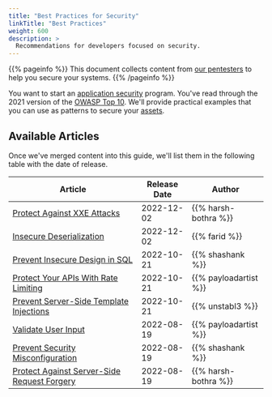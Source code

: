 ```yaml
---
title: "Best Practices for Security"
linkTitle: "Best Practices"
weight: 600
description: >
  Recommendations for developers focused on security.
---
```


{{% pageinfo %}}
This document collects content from [our pentesters](https://cobalt.io/our-pentesters) to
help you secure your systems.
{{% /pageinfo %}}

You want to start an [application security](/platform-deep-dive/glossary/#application-security-appsec)
program. You've read through the 2021 version of the [OWASP Top 10](https://owasp.org/Top10/).
We'll provide practical examples that you can use as patterns to secure your
[assets](/platform-deep-dive/glossary/#asset).

<!-- Plan: set up subdirectories based on each OWASP Top 10 entry. Add an `_index.md` file, with a brief description from https://owasp.org/Top10/ and add each article in that subdirectory -->
<!-- Keep the first articles in the "top-level" BestPractices subdirectory,
until we have enough articles to actually organize. -->

## Available Articles

Once we've merged content into this guide, we'll list them in the following table with the
date of release.

| Article | Release Date | Author |
| ----- | ----- | ----- |
|[Protect Against XXE Attacks](./protect-against-xxe)                | 2022-12-02   | {{% harsh-bothra %}} |
|[Insecure Deserialization](./insecure-deserialization)                | 2022-12-02   | {{% farid %}} |
| [Prevent Insecure Design in SQL](./secure-design)                     | 2022-10-21   | {{% shashank %}}      |
| [Protect Your APIs With Rate Limiting](./api-rate-limiting)           | 2022-10-21   | {{% payloadartist %}} |
| [Prevent Server-Side Template Injections](./prevent-ssti)             | 2022-10-21   | {{% unstabl3 %}}      |
| [Validate User Input](./input-validation)                             | 2022-08-19   | {{% payloadartist %}} |
| [Prevent Security Misconfiguration](./prevent-security-misconfig)     | 2022-08-19   | {{% shashank %}}      |
| [Protect Against Server-Side Request Forgery](./protect-against-ssrf) | 2022-08-19   | {{% harsh-bothra %}}  |
